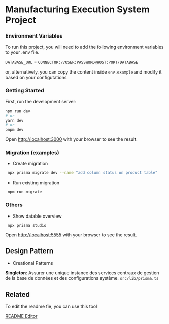 # Manufacturing Execution System Project
### Environment Variables

To run this project, you will need to add the following environment variables to your .env file.

`DATABASE_URL` = `CONNECTOR://USER:PASSWORD@HOST:PORT/DATABASE`

or, alternatively, you can copy the content inside `env.example` and modify it based on your configutations

### Getting Started

First, run the development server:

```bash
npm run dev
# or
yarn dev
# or
pnpm dev
```

Open [http://localhost:3000](http://localhost:3000) with your browser to see the result.

### Migration (examples)

- Create migration

```bash
 npx prisma migrate dev --name "add column status on product table"
```

- Run existing migration

```bash
 npm run migrate
```

### Others
- Show datable overview

```bash
 npx prisma studio
```

Open [http://localhost:5555](http://localhost:5555) with your browser to see the result.

## Design Pattern
- Creational Patterns

**Singleton**: Assurer une unique instance des services centraux de gestion de la base de données et des configurations système. `src/lib/prisma.ts`

## Related

To edit the readme fie, you can use this tool 

[README Editor](https://readme.so/fr/editor)


